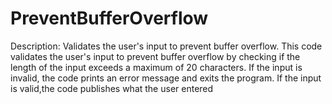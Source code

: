 # PreventBufferOverflow
Description: Validates the user's input to prevent buffer overflow.
This code validates the user's input to prevent buffer overflow by checking if the length of the input exceeds a maximum of 20 characters. 
If the input is invalid, the code prints an error message and exits the program. If the input is valid,the code publishes what the user entered




